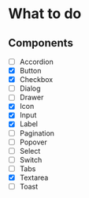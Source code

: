 # What to do

## Components

- [ ] Accordion
- [x] Button
- [x] Checkbox
- [ ] Dialog
- [ ] Drawer
- [x] Icon
- [x] Input
- [x] Label
- [ ] Pagination
- [ ] Popover
- [ ] Select
- [ ] Switch
- [ ] Tabs
- [x] Textarea
- [ ] Toast
